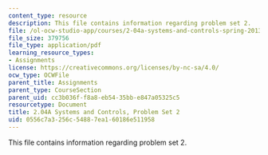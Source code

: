```yaml
---
content_type: resource
description: This file contains information regarding problem set 2.
file: /ol-ocw-studio-app/courses/2-04a-systems-and-controls-spring-2013/0556c7a3256c54887ea160186e511958_MIT2_04AS13_ProblemSet2.pdf
file_size: 379756
file_type: application/pdf
learning_resource_types:
- Assignments
license: https://creativecommons.org/licenses/by-nc-sa/4.0/
ocw_type: OCWFile
parent_title: Assignments
parent_type: CourseSection
parent_uid: cc3b036f-f8a8-eb54-35bb-e847a05325c5
resourcetype: Document
title: 2.04A Systems and Controls, Problem Set 2
uid: 0556c7a3-256c-5488-7ea1-60186e511958
---
```

This file contains information regarding problem set 2.